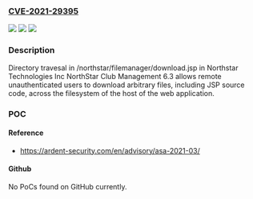 ### [CVE-2021-29395](https://cve.mitre.org/cgi-bin/cvename.cgi?name=CVE-2021-29395)
![](https://img.shields.io/static/v1?label=Product&message=n%2Fa&color=blue)
![](https://img.shields.io/static/v1?label=Version&message=n%2Fa&color=blue)
![](https://img.shields.io/static/v1?label=Vulnerability&message=n%2Fa&color=brighgreen)

### Description

Directory travesal in /northstar/filemanager/download.jsp in Northstar Technologies Inc NorthStar Club Management 6.3 allows remote unauthenticated users to download arbitrary files, including JSP source code, across the filesystem of the host of the web application.

### POC

#### Reference
- https://ardent-security.com/en/advisory/asa-2021-03/

#### Github
No PoCs found on GitHub currently.


